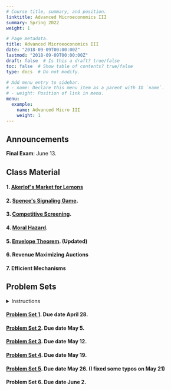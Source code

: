 ```yaml
---
# Course title, summary, and position.
linktitle: Advanced Microeconomics III
summary: Spring 2022
weight: 1

# Page metadata.
title: Advanced Microeoconomics III
date: "2018-09-09T00:00:00Z"
lastmod: "2018-09-09T00:00:00Z"
draft: false  # Is this a draft? true/false
toc: false  # Show table of contents? true/false
type: docs  # Do not modify.

# Add menu entry to sidebar.
# - name: Declare this menu item as a parent with ID `name`.
# - weight: Position of link in menu.
menu:
  example:
    name: Advanced Micro III
    weight: 1
---
```

## Announcements

**Final Exam**: June 13.


## Class Material

#### 1. [Akerlof's Market for Lemons](../../files/microiii/Akerlof.pdf)

#### 2. [Spence's Signaling Game](../../files/microiii/Spence.pdf).

#### 3. [Competitive Screening](../../files/microiii/Screening.pdf).

#### 4. [Moral Hazard](../../files/microiii/MoralHazard.pdf).

#### 5. [Envelope Theorem](../../files/microiii/Envelope.pdf).  (Updated)

#### 6. Revenue Maximizing Auctions

#### 7. Efficient Mechanisms

## Problem Sets
<details><summary>Instructions</summary>
<ul>
<li>The assignments are <b>individual</b>. However, you can discuss and collaborate in groups of at most three students.</li>
<li> Each student must submit an answer key, indicating the collaboration group members.</li>
<li> Please answer all questions in a <b>clear</b> and <b>concise</b> way.</li>
<li> Typed and handwritten submissions are accepted.</li>
<li> If it applies, pay attention to your handwriting.</li>
<li> The preferred format is pdf via email. Physical submissions also accepted.</li>
<li> Questions and comments via email are welcomed (clarifying questions, typos, etc.).</li>
</ul>
</details>

#### [Problem Set 1](../../files/microiii/ProblemSet_1.pdf). Due date April 28.
#### [Problem Set 2](../../files/microiii/ProblemSet_2.pdf). Due date May 5.
#### [Problem Set 3](../../files/microiii/ProblemSet_3.pdf). Due date May 12.
#### [Problem Set 4](../../files/microiii/ProblemSet_4.pdf). Due date May 19.
#### [Problem Set 5](../../files/microiii/ProblemSet_5.pdf). Due date May 26. (I fixed some typos on May 21)
#### Problem Set 6. Due date June 2.
